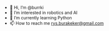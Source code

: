 - 👋 Hi, I’m @burrki
- 👀 I’m interested in robotics and AI
- 🌱 I’m currently learning Python
- 📫 How to reach me rys.burakeker@gmail.com

<!---
burrki/burrki is a ✨ special ✨ repository because its `README.md` (this file) appears on your GitHub profile.
You can click the Preview link to take a look at your changes.
--->

